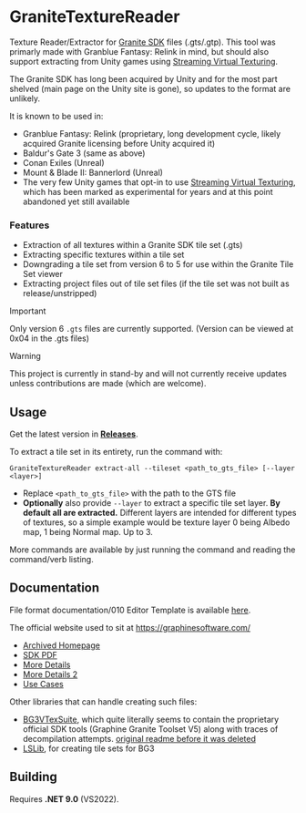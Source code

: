 # GraniteTextureReader

Texture Reader/Extractor for [Granite SDK](https://web.archive.org/web/20240229035708/https://unity.com/products/granite-sdk) files (.gts/.gtp). This tool was primarly made with Granblue Fantasy: Relink in mind, but should also support extracting from Unity games using [Streaming Virtual Texturing](https://docs.unity3d.com/Manual/svt-streaming-virtual-texturing.html).

The Granite SDK has long been acquired by Unity and for the most part shelved (main page on the Unity site is gone), so updates to the format are unlikely.

It is known to be used in:
* Granblue Fantasy: Relink (proprietary, long development cycle, likely acquired Granite licensing before Unity acquired it)
* Baldur's Gate 3 (same as above)
* Conan Exiles (Unreal)
* Mount & Blade II: Bannerlord (Unreal)
* The very few Unity games that opt-in to use [Streaming Virtual Texturing](https://docs.unity3d.com/Manual/svt-streaming-virtual-texturing.html), which has been marked as experimental for years and at this point abandoned yet still available

### Features

* Extraction of all textures within a Granite SDK tile set (.gts)
* Extracting specific textures within a tile set
* Downgrading a tile set from version 6 to 5 for use within the Granite Tile Set viewer
* Extracting project files out of tile set files (if the tile set was not built as release/unstripped)

> [!IMPORTANT]  
> Only version 6 `.gts` files are currently supported. (Version can be viewed at 0x04 in the .gts files)

> [!WARNING]
> This project is currently in stand-by and will not currently receive updates unless contributions are made (which are welcome).

## Usage

Get the latest version in [**Releases**](https://github.com/Nenkai/GraniteTextureReader/releases).

To extract a tile set in its entirety, run the command with:

```
GraniteTextureReader extract-all --tileset <path_to_gts_file> [--layer <layer>]
```

* Replace `<path_to_gts_file>` with the path to the GTS file
* **Optionally** also provide `--layer` to extract a specific tile set layer. **By default all are extracted.** Different layers are intended for different types of textures, so a simple example would be texture layer 0 being Albedo map, 1 being Normal map. Up to 3. 

More commands are available by just running the command and reading the command/verb listing.

## Documentation

File format documentation/010 Editor Template is available [here](https://github.com/Nenkai/010GameTemplates/blob/main/Graphine/Granite%20SDK/TileSet_GTS.bt).

The official website used to sit at https://graphinesoftware.com/

* [Archived Homepage](https://web.archive.org/web/20210926130802/http://graphinesoftware.com:80/granite-sdk)
* [SDK PDF](https://web.archive.org/web/20240629135242/https://graphinesoftware.com/sites/default/files/shared/whitepaper_granite_sdk5.pdf)
* [More Details](https://web.archive.org/web/20181220200828/https://graphinesoftware.com/texture-streaming)
* [More Details 2](https://web.archive.org/web/20210616105443/http://graphinesoftware.com:80/our-technology/how-it-works)
* [Use Cases](https://web.archive.org/web/20210616111752/http://graphinesoftware.com:80/our-technology/use-cases)

Other libraries that can handle creating such files:
* [BG3VTexSuite](https://github.com/Brucephalus/BG3VTexSuite/tree/a8a96277c6f21db4c598faf3cb1a7541ff94c48e), which quite literally seems to contain the proprietary official SDK tools (Graphine Granite Toolset V5) along with traces of decompilation attempts. [original readme before it was deleted](https://github.com/Brucephalus/BG3VTexSuite/commit/8938f15942d38774eca2a91a477f86a03b3871ce)
* [LSLib](https://github.com/Norbyte/lslib), for creating tile sets for BG3

## Building

Requires **.NET 9.0** (VS2022).
